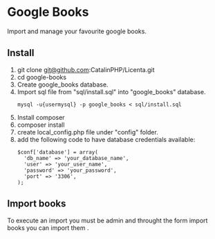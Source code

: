 # Google Books

Import and manage your favourite google books.

## Install
1. git clone git@github.com:CatalinPHP/Licenta.git
2. cd google-books
3. Create google_books database.
4. Import sql file from "sql/install.sql" into "google_books" database.
    ```
    mysql -u{usermysql} -p google_books < sql/install.sql
    ```
5. Install composer
6. composer install
7. create local_config.php file under "config" folder.
8. add the following code to have database credentials available:
    ```
    $conf['database'] = array(
      'db_name' => 'your_database_name',
      'user' => 'your_user_name',   
      'password' => 'your_password',
      'port' => '3306',
    ); 
    ```

## Import books

To execute an import you must be admin and throught the form import books you can import them .



